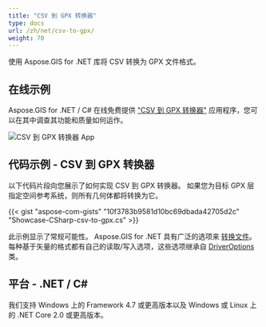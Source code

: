 ```yaml
---
title: "CSV 到 GPX 转换器"
type: docs
url: /zh/net/csv-to-gpx/
weight: 70
---
```


使用 Aspose.GIS for .NET 库将 CSV 转换为 GPX 文件格式。

## **在线示例**

Aspose.GIS for .NET / C# 在线免费提供 ["CSV 到 GPX 转换器"](https://products.aspose.app/gis/conversion/csv-to-gpx) 应用程序，您可以在其中调查其功能和质量如何运作。

![CSV 到 GPX 转换器 App](conversion.png)

## **代码示例 - CSV 到 GPX 转换器**

以下代码片段向您展示了如何实现 CSV 到 GPX 转换器。 如果您为目标 GPX 层指定空间参考系统，则所有几何体都将转换为它。 

{{< gist "aspose-com-gists" "10f3783b9581d10bc69dbada42705d2c" "Showcase-CSharp-csv-to-gpx.cs" >}}

此示例显示了常规可能性。 Aspose.GIS for .NET 具有广泛的选项来 [转换文件](https://docs.aspose.com/gis/net/vector-layers/)。 每种基于矢量的格式都有自己的读取/写入选项，这些选项继承自 [DriverOptions](https://reference.aspose.com/gis/net/aspose.gis/driveroptions) 类。

## **平台 - .NET / C#**

我们支持 Windows 上的 Framework 4.7 或更高版本以及 Windows 或 Linux 上的 .NET Core 2.0 或更高版本。
